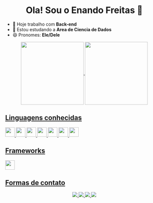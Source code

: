 <h1 align="center"> Ola! Sou o Enando Freitas 👋</h1>

- 🔭 Hoje trabalho com **Back-end**
- 🌱 Estou estudando a **Area de Ciencia de Dados**
- 😄 Pronomes: **Ele/Dele**

<div align="center">
  <a href="https://github.com/Ernan21"</a>
  <picture>
    <source
      srcset="https://github-readme-stats.vercel.app/api?username=Ernan21&show_icons=true&theme=dark"
      media="(prefers-color-scheme: dark)"
    />
    <source
      srcset="https://github-readme-stats.vercel.app/api?username=Ernan21&show_icons=true"
      media="(prefers-color-scheme: light), (prefers-color-scheme: no-preference)"
    />
    <img height="200cm" align="center" src="https://github-readme-stats.vercel.app/api?username=Ernan21&show_icons=true" />
  </picture>
  <picture>
    <source
      srcset="https://github-readme-stats.vercel.app/api/top-langs?username=Ernan21&theme=dark&langs_count=999"
      media="(prefers-color-scheme: dark)"
    />
    <source
      srcset="https://github-readme-stats.vercel.app/api/top-langs?username=Ernan21&langs_count=999"
      media="(prefers-color-scheme: light), (prefers-color-scheme: no-preference)"
    />
    <img height="200cm" align="center" src="https://github-readme-stats.vercel.app/api/top-langs?username=Ernan21&layout=donut&langs_count=999" />
  </picture>
</div>

## Linguagens conhecidas

<div>
  <img height="30cm" src="https://cdn.jsdelivr.net/gh/devicons/devicon@latest/icons/html5/html5-original-wordmark.svg" />
  <img height="30cm" src="https://cdn.jsdelivr.net/gh/devicons/devicon@latest/icons/css3/css3-original-wordmark.svg" />
  <img height="30cm" src="https://cdn.jsdelivr.net/gh/devicons/devicon@latest/icons/javascript/javascript-original.svg" />
  <img height="30cm" src="https://cdn.jsdelivr.net/gh/devicons/devicon@latest/icons/php/php-original.svg" />
  <img height="30cm" src="https://cdn.jsdelivr.net/gh/devicons/devicon@latest/icons/visualbasic/visualbasic-original.svg" />
  <img height="30cm" src="https://cdn.jsdelivr.net/gh/devicons/devicon@latest/icons/python/python-original.svg" />
  <img height="30cm" src="https://cdn.jsdelivr.net/gh/devicons/devicon@latest/icons/postgresql/postgresql-original.svg" />
</div>

## Frameworks

<div>
  <img height="30cm" src="https://cdn.jsdelivr.net/gh/devicons/devicon@latest/icons/django/django-plain.svg" />
</div>

<h2>Formas de contato</h2>
<div align="center">
  <a href="https://api.whatsapp.com/send?phone=8592477663" target="_blank">
    <img src="https://img.shields.io/badge/WhatsApp-06625f?style=for-the-badge&logo=whatsapp&logoColor=white">
  </a>
  <a href="mailto:ernando.freitas123@gmail.com" target="_blank">
    <img src="https://img.shields.io/badge/Gmail-c71610?style=for-the-badge&logo=gmail&logoColor=white">
  </a>
  <a href="https://www.instagram.com/ernandofilho21/" target="_blank">
    <img src="https://img.shields.io/badge/Instagram-c1558b?style=for-the-badge&logo=instagram&logoColor=white">
  </a>
  <a href="https://www.linkedin.com/in/ernando-freitas-66a0b1194/?trk=public-profile-badge-profile-badge-view-profile-cta&originalSubdomain=br">
    <img src="https://img.shields.io/badge/linkedin-0077b5?style=for-the-badge&logo=linkedin&logoColor=white">
  </a>
</div>

